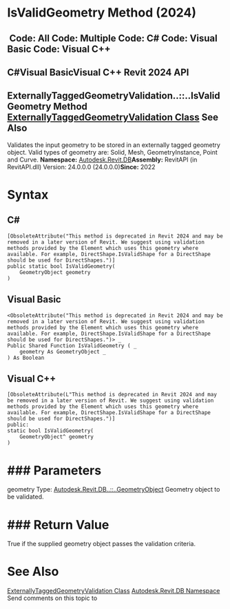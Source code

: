 # IsValidGeometry Method (2024)

﻿
 Code: All Code: Multiple Code: C# Code: Visual Basic Code: Visual C++   
---  
C#Visual BasicVisual C++
Revit 2024 API  
---  
ExternallyTaggedGeometryValidation..::..IsValidGeometry Method   
[ExternallyTaggedGeometryValidation Class](3d89cbdb-0653-7820-5b94-e1fd8b6bf144.md "ExternallyTaggedGeometryValidation Class") See Also  
---  
Validates the input geometry to be stored in an externally tagged geometry object. Valid types of geometry are: Solid, Mesh, GeometryInstance, Point and Curve. 
**Namespace:** [Autodesk.Revit.DB](87546ba7-461b-c646-cbb1-2cb8f5bff8b2.md "Autodesk.Revit.DB Namespace")**Assembly:** RevitAPI (in RevitAPI.dll) Version: 24.0.0.0 (24.0.0.0)**Since:** 2022 
# Syntax
C#  
---  
```text
[ObsoleteAttribute("This method is deprecated in Revit 2024 and may be removed in a later version of Revit. We suggest using validation methods provided by the Element which uses this geometry where available. For example, DirectShape.IsValidShape for a DirectShape should be used for DirectShapes.")]
public static bool IsValidGeometry(
	GeometryObject geometry
)
```
  
Visual Basic  
---  
```text
<ObsoleteAttribute("This method is deprecated in Revit 2024 and may be removed in a later version of Revit. We suggest using validation methods provided by the Element which uses this geometry where available. For example, DirectShape.IsValidShape for a DirectShape should be used for DirectShapes.")> _
Public Shared Function IsValidGeometry ( _
	geometry As GeometryObject _
) As Boolean
```
  
Visual C++  
---  
```text
[ObsoleteAttribute(L"This method is deprecated in Revit 2024 and may be removed in a later version of Revit. We suggest using validation methods provided by the Element which uses this geometry where available. For example, DirectShape.IsValidShape for a DirectShape should be used for DirectShapes.")]
public:
static bool IsValidGeometry(
	GeometryObject^ geometry
)
```
  
# ### Parameters
geometry
    Type: [Autodesk.Revit.DB..::..GeometryObject](e0f15010-0e19-6216-e2f0-ab7978145daa.md "GeometryObject Class") Geometry object to be validated. 
# ### Return Value
True if the supplied geometry object passes the validation criteria. 
# See Also
[ExternallyTaggedGeometryValidation Class](3d89cbdb-0653-7820-5b94-e1fd8b6bf144.md "ExternallyTaggedGeometryValidation Class")
[Autodesk.Revit.DB Namespace](87546ba7-461b-c646-cbb1-2cb8f5bff8b2.md "Autodesk.Revit.DB Namespace")
Send comments on this topic to 